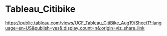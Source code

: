 # Tableau_Citibike

https://public.tableau.com/views/UCF_Tableau_CitiBike_Aug19/Sheet1?:language=en-US&publish=yes&:display_count=n&:origin=viz_share_link
